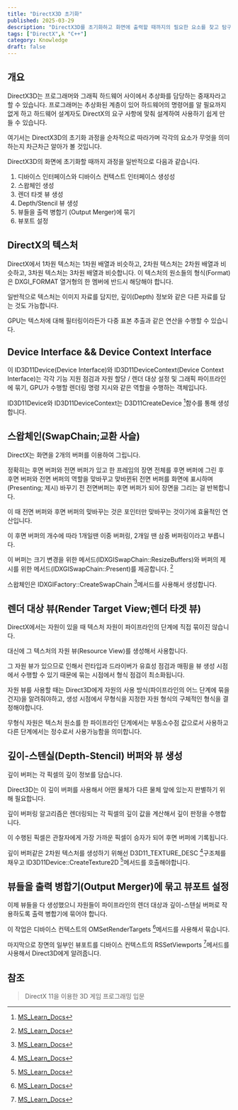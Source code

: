 ```yaml
---
title: "DirectX3D 초기화"
published: 2025-03-29
description: "DirectX3D를 초기화하고 화면에 출력할 때까지의 필요한 요소를 찾고 탐구해봅니다."
tags: ["DirectX",k "C++"]
category: Knowledge
draft: false
---
```


## 개요

DirectX3D는 프로그래머와 그래픽 하드웨어 사이에서 추상화를 담당하는 중재자라고 할 수 있습니다.
프로그래머는 추상화된 계층이 있어 하드웨어의 명령어를 알 필요까지 없게 하고 하드웨어 설계자도 DirectX의 요구 사항에 맞춰
설계하여 사용하기 쉽게 만들 수 있습니다.

여기서는 DirectX3D의 초기화 과정을 순차적으로 따라가며 각각의 요소가 무엇을 의미하는지 차근차근 알아가 볼 것입니다.

DirectX3D의 화면에 초기화할 때까지 과정을 일반적으로 다음과 같습니다.

1. 디바이스 인터페이스와 디바이스 컨텍스트 인터페이스 생성성
2. 스왑체인 생성
3. 렌더 타겟 뷰 생성
4. Depth/Stencil 뷰 생성
5. 뷰들을 출력 병합기 (Output Merger)에 묶기
6. 뷰포트 설정

## DirectX의 텍스처

DirectX에서 1차원 텍스처는 1차원 배열과 비슷하고, 2차원 텍스처는 2차원 배열과 비슷하고,
3차원 텍스처는 3차원 배열과 비슷합니다.
이 텍스처의 원소들의 형식(Format)은 DXGI_FORMAT 열거형의 한 멤버에 반드시 해당해야 합니다.

일반적으로 텍스처는 이미지 자료를 담지만, 깊이(Depth) 정보와 같은 다른 자료를 담는 것도 가능합니다.

GPU는 텍스처에 대해 필터링이라든가 다중 표본 추출과 같은 연산을 수행할 수 있습니다.

## Device Interface && Device Context Interface

이 ID3D11Device(Device Interface)와 ID3D11DeviceContext(Device Context Interface)는 각각
기능 지원 점검과 자원 할당 / 렌더 대상 설정 및 그래픽 파이프라인에 묶기, GPU가 수행할 렌더링 명령 지시와 같은 역할을 수행하는 객체입니다.

ID3D11Device와 ID3D11DeviceContext는 D3D11CreateDevice [^1]함수를 통해 생성합니다.

[^1]: [MS_Learn_Docs](https://learn.microsoft.com/en-us/windows/win32/api/d3d11/nf-d3d11-d3d11createdevice)

## 스왑체인(SwapChain;교환 사슬)

DirectX는 화면을 2개의 버퍼를 이용하여 그립니다.

정확히는 후면 버퍼와 전면 버퍼가 있고 한 프레임의 장면 전체를 후면 버퍼에 그린 후 후면 버퍼와 전면 버퍼의
역할을 맞바꾸고 맞바뀐뒤 전면 버퍼를 화면에 표시하며(Presenting; 제시) 바꾸기 전 전면버퍼는 후면 버퍼가 되어 장면을 그리는 걸 반복합니다.

이 때 전면 버퍼와 후면 버퍼의 맞바꾸는 것은 포인터만 맞바꾸는 것이기에 효율적인 연산입니다.

이 후면 버퍼의 개수에 따라 1개일땐 이중 버퍼링, 2개일 땐 삼중 버퍼링이라고 부릅니다.

이 버퍼는 크기 변경을 위한 메서드(IDXGISwapChain::ResizeBuffers)와 버퍼의 제시를 위한 메서드(IDXGISwapChain::Present)를 제공합니다. [^2]

스왑체인은 IDXGIFactory::CreateSwapChain [^3]메서드를 사용해서 생성합니다.

[^2]: [MS_Learn_Docs](https://learn.microsoft.com/en-us/windows/win32/api/dxgi/nn-dxgi-idxgiswapchain)
[^3]: [MS_Learn_Docs](https://learn.microsoft.com/en-us/windows/win32/api/dxgi/nf-dxgi-idxgifactory-createswapchain)

## 렌더 대상 뷰(Render Target View;렌더 타겟 뷰)

DirectX에서는 자원이 있을 때 텍스처 자원이 파이프라인의 단계에 직접 묶이진 않습니다.

대신에 그 텍스처의 자원 뷰(Resource View)를 생성해서 사용합니다.

그 자원 뷰가 있으므로 인해서 런타입과 드라이버가 유효성 점검과 매핑을 뷰 생성 시점에서 수행할 수 있기 때문에 묶는 시점에서
형식 점검이 최소화됩니다.

자원 뷰를 사용할 때는 Direct3D에게 자원의 사용 방식(파이프라인의 어느 단계에 묶을건지)을 알려줘야하고, 생성 시점에서 무형식을 지정한 자원 형식의 구체적인 형식을 결정해야합니다.

무형식 자원은 텍스처 원소를 한 파이프라인 단계에서는 부동소수점 값으로서 사용하고 다른 단계에서는 정수로서 사용가능함을
의미합니다.

## 깊이-스텐실(Depth-Stencil) 버퍼와 뷰 생성

깊이 버퍼는 각 픽셀의 깊이 정보를 담습니다.

Direct3D는 이 깊이 버퍼를 사용해서 어떤 물체가 다른 물체 앞에 있는지 판별하기 위해 필요합니다.

깊이 버퍼링 알고리즘은 렌더링되는 각 픽셀의 깊이 값을 계산해서 깊이 판정을 수행합니다.

이 수행된 픽셀은 관찰자에게 가장 가까운 픽셀이 승자가 되어 후면 버퍼에 기록됩니다.

깊이 버퍼같은 2차원 텍스처를 생성하기 위해선 D3D11_TEXTURE_DESC [^4]구조체를 채우고 ID3D11Device::CreateTexture2D [^5]메서드를 호출해야합니다.

[^4]: [MS_Learn_Docs](https://learn.microsoft.com/en-us/windows/win32/api/d3d11/ns-d3d11-d3d11_texture2d_desc)
[^5]: [MS_Learn_Docs](https://learn.microsoft.com/en-us/windows/win32/api/d3d11/nf-d3d11-id3d11device-createtexture2d)

## 뷰들을 출력 병합기(Output Merger)에 묶고 뷰포트 설정

이제 뷰들을 다 생성했으니 자원들이 파이프라인의 렌더 대상과 깊이-스텐실 버퍼로 작용하도록 출력 병합기에 묶어야 합니다.

이 작업은 디바이스 컨텍스트의 OMSetRenderTargets [^6]메서드를 사용해서 묶습니다.

마지막으로 장면의 일부인 뷰포트를 디바이스 컨텍스트의 RSSetViewports [^7]메서드를 사용해서 Direct3D에게 알려줍니다.

[^6]: [MS_Learn_Docs](https://learn.microsoft.com/en-us/windows/win32/api/d3d11/nf-d3d11-id3d11devicecontext-omsetrendertargets)
[^7]: [MS_Learn_Docs](https://learn.microsoft.com/en-us/windows/win32/api/d3d11/nf-d3d11-id3d11devicecontext-rssetviewports)

## 참조

> DirectX 11을 이용한 3D 게임 프로그래밍 입문
